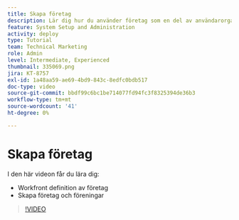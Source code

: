 ```yaml
---
title: Skapa företag
description: Lär dig hur du använder företag som en del av användarorganisationen och objektbehörighetsstrukturen. Skapa sedan företag för er organisation.
feature: System Setup and Administration
activity: deploy
type: Tutorial
team: Technical Marketing
role: Admin
level: Intermediate, Experienced
thumbnail: 335069.png
jira: KT-8757
exl-id: 1a48aa59-ae69-4bd9-843c-8edfc0bdb517
doc-type: video
source-git-commit: bbdf99c6bc1be714077fd94fc3f8325394de36b3
workflow-type: tm+mt
source-wordcount: '41'
ht-degree: 0%

---
```


# Skapa företag

I den här videon får du lära dig:

* Workfront definition av företag
* Skapa företag och föreningar

>[!VIDEO](https://video.tv.adobe.com/v/335069/?quality=12&learn=on&enablevpops=1)
